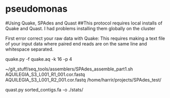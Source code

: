 pseudomonas
===========

#Using Quake, SPAdes and Quast
##This protocol requires local installs of Quake and Quast. I had problems installing them globally on the cluster

First error correct your raw data with Quake:
This requires making a text file of your input data where paired end reads are on the same line and whitespace 
separated. 

quake.py -f quake.aq -k 16 -p 4

~/git_stuff/seq_tools/assemblers/SPAdes_assemble_part1.sh AQUILEGIA_S3_L001_R1_001.cor.fastq AQUILEGIA_S3_L001_R2_001.cor.fastq /home/harrir/projects/SPAdes_test/

quast.py sorted_contigs.fa -o ./stats/
